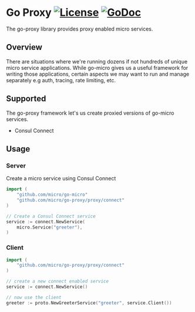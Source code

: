# Go Proxy [![License](https://img.shields.io/:license-apache-blue.svg)](https://opensource.org/licenses/Apache-2.0) [![GoDoc](https://godoc.org/github.com/micro/go-proxy?status.svg)](https://godoc.org/github.com/micro/go-proxy)

The go-proxy library provides proxy enabled micro services.

## Overview

There are situations where we're running dozens if not hundreds of unique micro service applications. 
While go-micro gives us a useful framework for writing those applications, certain aspects we may 
want to run and manage separately e.g auth, tracing, rate limiting, etc.

## Supported

The go-proxy framework let's us create proxied versions of go-micro services.

- Consul Connect

## Usage

### Server

Create a micro service using Consul Connect

```go
import (
	"github.com/micro/go-micro"
	"github.com/micro/go-proxy/proxy/connect"
)

// Create a Consul Connect service
service := connect.NewService(
	micro.Service("greeter"),
)
```

### Client

```go
import (
	"github.com/micro/go-proxy/proxy/connect"
)

// create a new connect enabled service
service := connect.NewService()

// now use the client
greeter := proto.NewGreeterService("greeter", service.Client())
```

